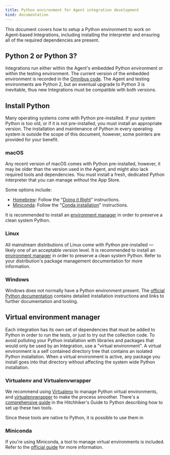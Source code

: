 ```yaml
---
title: Python environment for Agent integration development
kind: documentation
---
```


This document covers how to setup a Python environment to work on Agent-based Integrations, including installing the interpreter and ensuring all of the required dependencies are present.

## Python 2 or Python 3?

Integrations run either within the Agent's embedded Python environment or within the testing environment. The current version of the embedded environment is recorded in the [Omnibus code][1]. The Agent and testing environments are Python 2, but an eventual upgrade to Python 3 is inevitable, thus new Integrations must be compatible with both versions.

## Install Python

Many operating systems come with Python pre-installed. If your system Python is too old, or if it is not pre-installed, you must install an appropriate version. The installation and maintenance of Python in every operating system is outside the scope of this document, however, some pointers are provided for your benefit.

### macOS

Any recent version of macOS comes with Python pre-installed, however, it may be older than the version used in the Agent, and might also lack required tools and dependencies. You must install a fresh, dedicated Python interpreter that you can manage *without* the App Store.

Some options include:
* [Homebrew][3]: Follow the "[Doing it Right][4]" instructions.
* [Miniconda][6]: Follow the "[Conda installation][7]" instructions.

It is recommended to install an [environment manager][5] in order to preserve a clean system Python.

### Linux

All mainstream distributions of Linux come with Python pre-installed — likely one of an acceptable version level. It is recommended to install an [environment manager][5] in order to preserve a clean system Python. Refer to your distribution's package management documentation for more information.

### Windows

Windows does not normally have a Python environment present. The [official Python documentation][12] contains detailed installation instructions and links to further documentation and tooling.

## Virtual environment manager

Each integration has its own set of dependencies that must be added to Python in order to run the tests, or just to try out the collection code. To avoid polluting your Python installation with libraries and packages that would only be used by an Integration, use a "virtual environment". A virtual environment is a self contained directory tree that contains an isolated Python installation. When a virtual environment is active, any package you install goes into that directory without affecting the system wide Python installation.

### Virtualenv and Virtualenvwrapper

We recommend using [Virtualenv][8] to manage Python virtual environments, and [virtualenvwrapper][9] to make the process smoother. There's a [comprehensive guide][10] in the Hitchhiker's Guide to Python describing how to set up these two tools.

Since these tools are native to Python, it is possible to use them in 

### Miniconda

If you're using Miniconda, a tool to manage virtual environments is included. Refer to the [official guide][11] for more information.

[1]: https://github.com/DataDog/omnibus-software/blob/master/config/software/python.rb#L21
[3]: https://brew.sh/#install
[4]: https://docs.python-guide.org/en/latest/starting/install/osx/#doing-it-right
[5]: #virtual-environment-manager
[6]: https://repo.continuum.io/miniconda/Miniconda2-latest-MacOSX-x86_64.sh
[7]: https://conda.io/docs/user-guide/install/macos.html
[8]: https://pypi.python.org/pypi/virtualenv
[9]: https://virtualenvwrapper.readthedocs.io/en/latest/index.html
[10]: https://docs.python-guide.org/en/latest/dev/virtualenvs/#lower-level-virtualenv
[11]: https://conda.io/docs/user-guide/tasks/manage-environments.html
[12]: https://docs.python.org/2.7/using/windows.html
